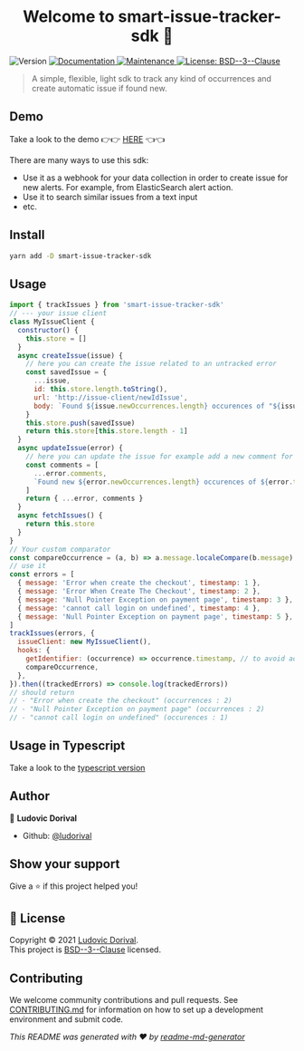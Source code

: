 <h1 align="center">Welcome to smart-issue-tracker-sdk 👋</h1>
<p>
  <img alt="Version" src="https://img.shields.io/badge/version-0.0.1-blue.svg?cacheSeconds=2592000" />
  <a href="https://github.com/ludorival/smart-issue-tracker-sdk#readme" target="_blank">
    <img alt="Documentation" src="https://img.shields.io/badge/documentation-yes-brightgreen.svg" />
  </a>
  <a href="https://github.com/ludorival/smart-issue-tracker-sdk/graphs/commit-activity" target="_blank">
    <img alt="Maintenance" src="https://img.shields.io/badge/Maintained%3F-yes-green.svg" />
  </a>
  <a href="https://github.com/ludorival/smart-issue-tracker-sdk/blob/master/LICENSE" target="_blank">
    <img alt="License: BSD--3--Clause" src="https://img.shields.io/github/license/ludorival/smart-issue-tracker-sdk" />
  </a>
</p>

> A simple, flexible, light sdk to track any kind of occurrences and create automatic issue if found new.

## Demo

Take a look to the demo 👉👉 [HERE](https://ludorival.github.io/demo-smart-issue-tracker-sdk/) 👈👈

There are many ways to use this sdk:

- Use it as a webhook for your data collection in order to create issue for new alerts. For example, from ElasticSearch alert action.
- Use it to search similar issues from a text input
- etc.

## Install

```sh
yarn add -D smart-issue-tracker-sdk
```

## Usage

```js
import { trackIssues } from 'smart-issue-tracker-sdk'
// --- your issue client
class MyIssueClient {
  constructor() {
    this.store = []
  }
  async createIssue(issue) {
    // here you can create the issue related to an untracked error
    const savedIssue = {
      ...issue,
      id: this.store.length.toString(),
      url: 'http://issue-client/newIdIssue',
      body: `Found ${issue.newOccurrences.length} occurences of "${issue.title}"`,
    }
    this.store.push(savedIssue)
    return this.store[this.store.length - 1]
  }
  async updateIssue(error) {
    // here you can update the issue for example add a new comment for new occurences
    const comments = [
      ...error.comments,
      `Found new ${error.newOccurrences.length} occurences of ${error.title}`,
    ]
    return { ...error, comments }
  }
  async fetchIssues() {
    return this.store
  }
}
// Your custom comparator
const compareOccurrence = (a, b) => a.message.localeCompare(b.message)
// use it
const errors = [
  { message: 'Error when create the checkout', timestamp: 1 },
  { message: 'Error When Create The Checkout', timestamp: 2 },
  { message: 'Null Pointer Exception on payment page', timestamp: 3 },
  { message: 'cannot call login on undefined', timestamp: 4 },
  { message: 'Null Pointer Exception on payment page', timestamp: 5 },
]
trackIssues(errors, {
  issueClient: new MyIssueClient(),
  hooks: {
    getIdentifier: (occurrence) => occurrence.timestamp, // to avoid adding same occurrence
    compareOccurrence,
  },
}).then((trackedErrors) => console.log(trackedErrors))
// should return
// - "Error when create the checkout" (occurrences : 2)
// - "Null Pointer Exception on payment page" (occurrences : 2)
// - "cannot call login on undefined" (occurences : 1)
```

## Usage in Typescript

Take a look to the [typescript version](usage.ts)

## Author

👤 **Ludovic Dorival**

- Github: [@ludorival](https://github.com/ludorival)

## Show your support

Give a ⭐️ if this project helped you!

## 📝 License

Copyright © 2021 [Ludovic Dorival](https://github.com/ludorival).<br />
This project is [BSD--3--Clause](https://github.com/ludorival/smart-issue-tracker-sdk/blob/master/LICENSE) licensed.

## Contributing

We welcome community contributions and pull requests. See [CONTRIBUTING.md](CONTRIBUTIONS.md) for information on how to set up a development environment and submit code.

_This README was generated with ❤️ by [readme-md-generator](https://github.com/kefranabg/readme-md-generator)_
